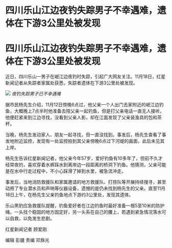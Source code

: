 # 四川乐山江边夜钓失踪男子不幸遇难，遗体在下游3公里处被发现

# 四川乐山江边夜钓失踪男子不幸遇难，遗体在下游3公里处被发现

近日，四川乐山一男子在岷江边夜钓时失踪，引起广大网友关注。11月18日，红星新闻记者从失踪者家属处获悉，失踪者遗体在下游3公里处被发现。

![](https://inews.gtimg.com/om_bt/OROPWr9YmUAvIRALG56X6OgjHmfoJ2E-YRXTbTPdMIVb0AA/1000)
_夜钓失踪男子已不幸遇难_

据市民杨先生介绍，11月12日傍晚6点过，他父亲一个人出门去家附近的岷江边钓鱼，大概晚上7点半时他准备去陪父亲一起钓鱼，但是打父亲电话一直无人接听。他便赶紧来到江边寻找，没看到父亲人影，却在江面发现了父亲装渔具的包和茶杯。

当晚，杨先生发动家人、朋友一起寻找，但一直没找到。事发后，杨先生查看了事发地附近监控，发现有一处监控拍到其父亲傍晚6点过下河堤的画面，此后未见其上岸。

杨先生告诉红星新闻记者，他父亲今年57岁，爱好钓鱼有10多年了，但前不久才经常夜钓，喜欢穿着水裤踩水到离岸边一段距离的桥洞下钓鱼。他猜测，父亲可能是在水中行走过程中，不小心踩滑了掉到水里，被急流冲走。

事发后，当地消防救援队和家属邀请的地方救援队、打捞队等开展持续搜寻，甚至动用了专业潜水员和声呐等仪器设备，遗憾的是仍未找到杨先生的父亲。直至11月18日上午，在杨先生父亲钓鱼地点下游约3公里处，发现其遗体。

乐山黑豹应急救援队提醒，钓鱼爱好者在江边钓鱼时最好准备一根5至10米的防护绳，一头找个稳固的地方固定好，另一头系在自己的腰上，若遇到紧急情况落水可以自救，以免发生悲剧。

红星新闻记者 顾爱刚

编辑 彭疆 责编 邓旆光

